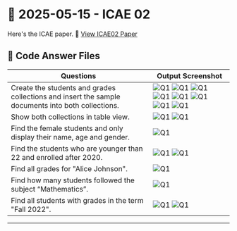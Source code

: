 # 📅 2025-05-15 - ICAE 02

Here's the ICAE paper.
📄 [View ICAE02 Paper](./Paper/IT2234_ICAE02.pdf)

## 📂 Code Answer Files

| Questions              | Output Screenshot         |
|-------------------------|---------------------------|
| Create the students and grades collections and insert the sample documents into both collections. | ![Q1](./Outputs/1.png) ![Q1](./Outputs/2.png) ![Q1](./Outputs/3-1.png) ![Q1](./Outputs/3-2.png) ![Q1](./Outputs/3-3.png) ![Q1](./Outputs/3-4.png) ![Q1](./Outputs/3-5.png) ![Q1](./Outputs/3-6.png)|
| Show both collections in table view.  | ![Q1](./Outputs/2-1.png) ![Q1](./Outputs/2-2.png)|
| Find the female students and only display their name, age and gender. | ![Q1](./Outputs/3.png)|
| Find the students who are younger than 22 and enrolled after 2020. | ![Q1](./Outputs/4-1.png) ![Q1](./Outputs/4-2.png)|
| Find all grades for "Alice Johnson". | ![Q1](./Outputs/5.png)|
| Find how many students followed the subject “Mathematics”. | ![Q1](./Outputs/6.png)|
| Find all students with grades in the term "Fall 2022". | ![Q1](./Outputs/7-1.png) ![Q1](./Outputs/7-2.png)|

---
